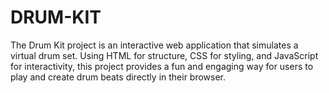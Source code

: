 # DRUM-KIT
The Drum Kit project is an interactive web application that simulates a virtual drum set. Using HTML for structure, CSS for styling, and JavaScript for interactivity, this project provides a fun and engaging way for users to play and create drum beats directly in their browser.
